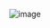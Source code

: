 ![image](https://user-images.githubusercontent.com/92860091/149213402-5de1150e-7459-46fc-96fb-7cc445bc3402.png)
